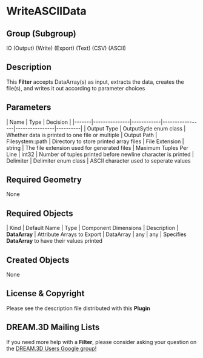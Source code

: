 # WriteASCIIData #


## Group (Subgroup) ##

IO (Output) (Write) (Export) (Text) (CSV) (ASCII)

## Description ##

This **Filter** accepts DataArray(s) as input, extracts the data, creates the file(s), and writes it out according to parameter choices

## Parameters ##

| Name | Type | Decision |
|-------|---------------|------------|-----------------|----------------|----------|
| Output Type | OutputSytle enum class | Whether data is printed to one file or multiple
| Output Path | Filesystem::path | Directory to store printed array files
| File Extension | string | The file extension used for generated files
| Maximum Tuples Per Line | int32 | Number of tuples printed before newline character is printed
| Delimiter | Delimiter enum class | ASCII character used to seperate values

## Required Geometry ##

None

## Required Objects ##

| Kind | Default Name | Type | Component Dimensions | Description |
**DataArray** | Attribute Arrays to Export | DataArray | any | any | Specifies **DataArray** to have their values printed

## Created Objects ##

None

## License & Copyright ##

Please see the description file distributed with this **Plugin**

## DREAM.3D Mailing Lists ##

If you need more help with a **Filter**, please consider asking your question on the [DREAM.3D Users Google group!](https://groups.google.com/forum/?hl=en#!forum/dream3d-users)
